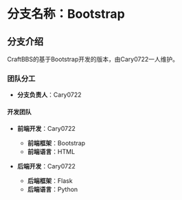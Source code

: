 # 分支名称：Bootstrap

## 分支介绍
CraftBBS的基于Bootstrap开发的版本，由Cary0722一人维护。

### 团队分工
- **分支负责人**：Cary0722

#### 开发团队
- **前端开发**：Cary0722
  
  - **前端框架**：Bootstrap
  - **前端语言**：HTML
  
- **后端开发**：Cary0722
  
  - **后端框架**：Flask
  - **后端语言**：Python
